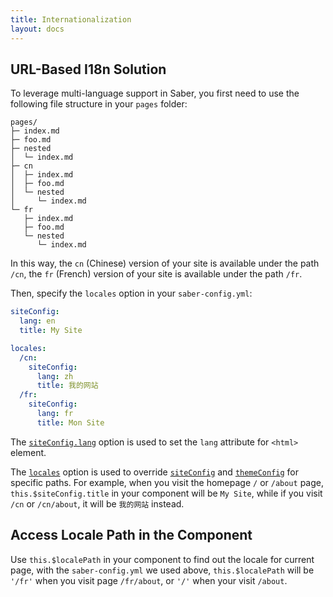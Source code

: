 ```yaml
---
title: Internationalization
layout: docs
---
```


## URL-Based I18n Solution

To leverage multi-language support in Saber, you first need to use the following file structure in your `pages` folder: 

```
pages/
├─ index.md
├─ foo.md
├─ nested
│  └─ index.md
├─ cn
│  ├─ index.md
│  ├─ foo.md
│  └─ nested
│     └─ index.md
└─ fr
   ├─ index.md
   ├─ foo.md
   └─ nested
      └─ index.md
```

In this way, the `cn` (Chinese) version of your site is available under the path `/cn`, the `fr` (French) version of your site is available under the path `/fr`.

Then, specify the `locales` option in your `saber-config.yml`:

```yaml
siteConfig:
  lang: en
  title: My Site

locales:
  /cn:
    siteConfig:
      lang: zh
      title: 我的网站
  /fr:
    siteConfig:
      lang: fr
      title: Mon Site
```

The [`siteConfig.lang`](saber-config.md#lang) option is used to set the `lang` attribute for `<html>` element.

The [`locales`](saber-config.md#locales) option is used to override [`siteConfig`](saber-config.md#siteconfig) and [`themeConfig`](saber-config.md#themeconfig) for specific paths. For example, when you visit the homepage `/` or `/about` page, `this.$siteConfig.title` in your component will be `My Site`, while if you visit `/cn` or `/cn/about`, it will be `我的网站` instead.

## Access Locale Path in the Component

Use `this.$localePath` in your component to find out the locale for current page, with the `saber-config.yml` we used above, `this.$localePath` will be `'/fr'` when you visit page `/fr/about`, or `'/'` when your visit `/about`.
